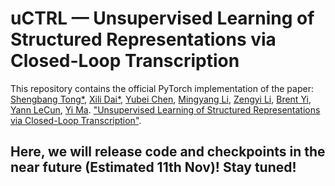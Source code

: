# uCTRL — Unsupervised Learning of Structured Representations via Closed-Loop Transcription

This repository contains the official PyTorch implementation of the paper: 
[Shengbang Tong*](https://tsb0601.github.io/petertongsb/), [Xili Dai*](https://delay-xili.github.io/), 
[Yubei Chen](https://redwood.berkeley.edu/people/yubei-chen/), [Mingyang Li](),
[Zengyi Li](https://redwood.berkeley.edu/people/zengyi-li/), [Brent Yi](https://brentyi.com/), 
[Yann LeCun](http://yann.lecun.com/), [Yi Ma](https://people.eecs.berkeley.edu/~yima/). 
["Unsupervised Learning of Structured Representations via Closed-Loop Transcription"]().


## Here, we will release code and checkpoints in the near future (Estimated 11th Nov)! Stay tuned!
